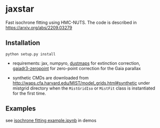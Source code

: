 # jaxstar

Fast isochrone fitting using HMC-NUTS. The code is described in https://arxiv.org/abs/2209.03279



## Installation

```python setup.py install```

* requirements: jax, numpyro, [dustmaps](https://dustmaps.readthedocs.io/en/latest/) for extinction correction, [gaiadr3-zeropoint](https://pypi.org/project/gaiadr3-zeropoint/) for zero-point correction for the Gaia parallax

* synthetic CMDs are downloaded from http://waps.cfa.harvard.edu/MIST/model_grids.html#synthetic under mistgrid directory when the ``MistGridIso`` or ``MistFit`` class is instantiated for the first time. 

## Examples

see [isochrone fitting example.ipynb](https://github.com/kemasuda/jaxstar/blob/main/examples/isochrone%20fitting%20example.ipynb) in demos

